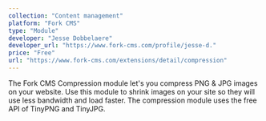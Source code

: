 ```yaml
---
collection: "Content management"
platform: "Fork CMS"
type: "Module"
developer: "Jesse Dobbelaere"
developer_url: "https://www.fork-cms.com/profile/jesse-d."
price: "Free"
url: "https://www.fork-cms.com/extensions/detail/compression"
---
```


The Fork CMS Compression module let's you compress PNG & JPG images on your website. Use this module to shrink images on your site so they will use less bandwidth and load faster. The compression module uses the free API of TinyPNG and TinyJPG.

